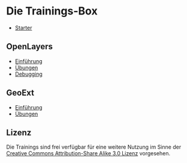 # Die Trainings-Box

* [Starter](starter.md)

## OpenLayers
* [Einführung](openlayers/README.md)
* [Übungen](openlayers/uebungen/README.md)
* [Debugging](openlayers/debugging.md)

## GeoExt
* [Einführung](geoext/README.md)
* [Übungen](geoext/uebungen/README.md)

## Lizenz

Die Trainings sind frei verfügbar für eine weitere Nutzung im Sinne der
[Creative Commons Attribution-Share Alike 3.0
Lizenz](https://creativecommons.org/licenses/by-sa/3.0/de/deed.de) vorgesehen.
